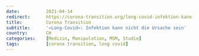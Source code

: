 ```yaml
---
date:          2021-04-14
redirect:      https://corona-transition.org/long-covid-infektion-kann-nicht-die-ursache-sein
title:         Corona Transition
subtitle:      '«Long-Covid»: Infektion kann nicht die Ursache sein'
country:       CH
categories:    [Medizin, Manipulation, MSM, Studie]
tags:          [corona transition, long covid]
---
```

